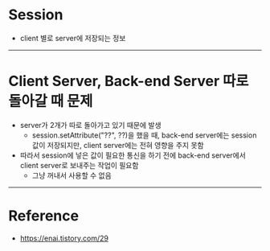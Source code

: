 # Session

- client 별로 server에 저장되는 정보

---

# Client Server, Back-end Server 따로 돌아갈 때 문제

- server가 2개가 따로 돌아가고 있기 때문에 발생
  - session.setAttribute("??", ??)을 했을 때, back-end server에는 session 값이 저장되지만, client server에는 전혀 영향을 주지 못함
- 따라서 session에 넣은 값이 필요한 통신을 하기 전에 back-end server에서 client server로 보내주는 작업이 필요함
  - 그냥 꺼내서 사용할 수 없음

---

# Reference

- https://enai.tistory.com/29
